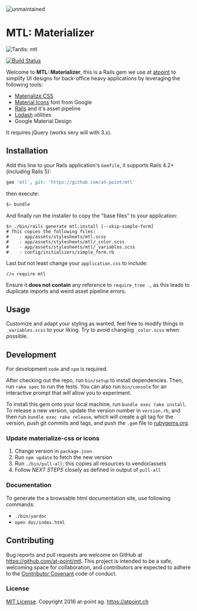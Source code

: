 ![unmaintained](http://img.shields.io/badge/status-unmaintained-red.png)

# MTL: Materializer

![Tardis: mtl](http://67.media.tumblr.com/5afe48c312ae01b8911eac26fa59dbb2/tumblr_ngya1wnTRm1sofmw0o1_500.gif)

[![Build Status](https://travis-ci.org/at-point/mtl.svg?branch=master)](https://travis-ci.org/at-point/mtl)

Welcome to **MTL: Materializer**, this is a Rails gem we use at [atpoint](https://atpoint.ch)
to simplify UI designs for back-office heavy applications by leveraging the following
tools:

- [Materialize CSS][materialize]
- [Material Icons][icons] font from Google
- [Rails][rails] and it's asset pipeline
- [Lodash][lodash] utilities
- Google Material Design

It requires jQuery (works very will with 3.x).

## Installation

Add this line to your Rails application's `Gemfile`, it supports Rails 4.2+
(including Rails 5):

```ruby
gem 'mtl', git: 'https://github.com/at-point/mtl'
```

then execute:

```bash
$> bundle
```

And finally run the installer to copy the "base files" to your application:

```
$> ./bin/rails generate mtl:install [--skip-simple-form]
# This copies the following files:
#    - app/assets/stylesheets/mtl.scss
#    - app/assets/stylesheets/mtl/_color.scss
#    - app/assets/stylesheets/mtl/_variables.scss
#    - config/initializers/simple_form.rb
```

Last but not least change your `application.css` to include:

```
//= require mtl
```

Ensure it **does not contain** any reference to `require_tree .`, as this leads
to duplicate imports and weird asset pipeline errors.

## Usage

Customize and adapt your styling as wanted, feel free to modify things in
`_variables.scss` to your liking. Try to avoid changing `_color.scss` when
possible.

## Development

For development `node` and `npm` is required.

After checking out the repo, run `bin/setup` to install dependencies. Then, run
`rake spec` to run the tests. You can also run `bin/console` for an interactive
prompt that will allow you to experiment.

To install this gem onto your local machine, run `bundle exec rake install`.
To release a new version, update the version number in `version.rb`, and then run
`bundle exec rake release`, which will create a git tag for the version, push
git commits and tags, and push the `.gem` file to [rubygems.org](https://rubygems.org).

### Update materialize-css or icons

1. Change version in `package.json`
2. Run `npm update` to fetch the new version
3. Run `./bin/pull-all`: this copies all resources to vendor/assets
4. Follow _NEXT STEPS_ closely as defined in output of `pull-all`

### Documentation

To generate the a browsable html documentation site, use following commands:

- `./bin/yardoc`
- `open doc/index.html`

## Contributing

Bug reports and pull requests are welcome on GitHub at https://github.com/at-point/mtl.
This project is intended to be a safe, welcoming space for collaboration, and contributors
are expected to adhere to the [Contributor Covenant](http://contributor-covenant.org)
code of conduct.

### License

[MIT License][license]. Copyright 2016 at-point ag. https://atpoint.ch

[materialize]: http://materializecss.com/
[icons]: https://design.google.com/icons/
[rails]: http://rubyonrails.org
[lodash]: https://lodash.com/

[header_helper.rb]: https://github.com/at-point/mtl/blob/master/lib/mtl/rails/header_helper.rb
[license]: https://github.com/at-point/mtl/blob/master/LICENSE.txt
